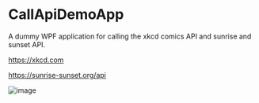 # CallApiDemoApp

A dummy WPF application for calling the xkcd comics API and sunrise and sunset API.

https://xkcd.com

https://sunrise-sunset.org/api

![image](https://user-images.githubusercontent.com/79207306/174988902-bc57acac-cfee-4e5a-a84b-765a8ccee0e8.png)

